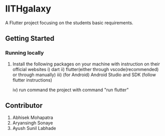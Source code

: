 # IITHgalaxy

A Flutter project focusing on the students basic requirements.

## Getting Started

### Running locally

1. Install the following packages on your machine with instruction on their official websites
    i) dart 
    ii) flutter(either through vscode(recommended) or through manually)
    iii) (for Android) Android Studio and SDK (follow flutter instructions)

    iv) run command the project with command "run flutter"

## Contributor
1) Abhisek Mohapatra
2) Aryansingh Sonaye
3) Ayush Sunil Labhade
